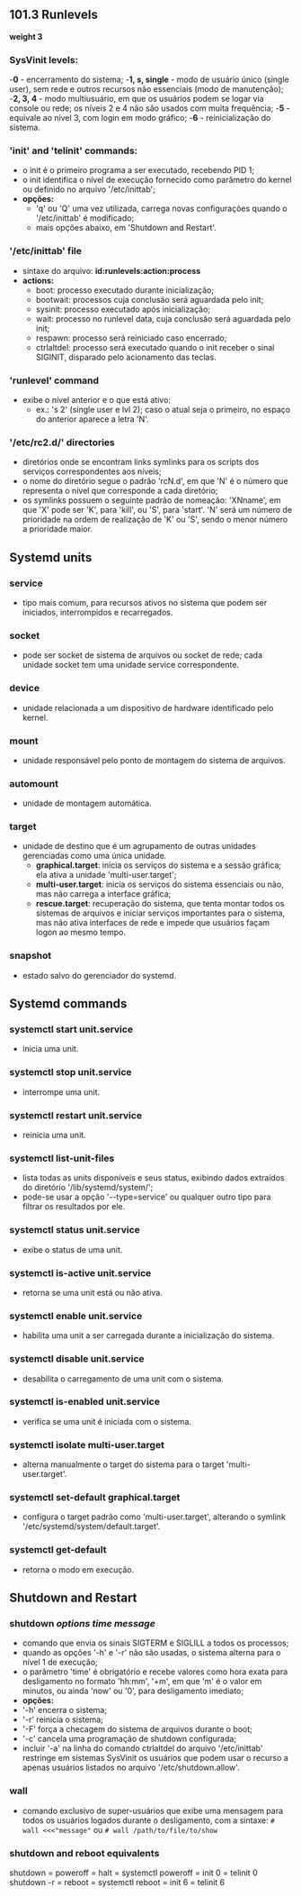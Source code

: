 ## 101.3 Runlevels
__weight 3__


### SysVinit levels:
-__0__
	- encerramento do sistema;
-__1, s, single__
	- modo de usuário único \(single user), sem rede e outros recursos não essenciais \(modo de manutenção);
-__2, 3, 4__
	- modo multiusuário, em que os usuários podem se logar via console ou rede; os níveis 2 e 4 não são usados com muita frequência;
-__5__
	- equivale ao nível 3, com login em modo gráfico;
-__6__
	- reinicialização do sistema.

### 'init' and 'telinit' commands:
- o init é o primeiro programa a ser executado, recebendo PID 1;
- o init identifica o nível de execução fornecido como parâmetro do kernel ou definido no arquivo '/etc/inittab';
- __opções:__
	- 'q' ou 'Q' uma vez utilizada, carrega novas configurações quando o '/etc/inittab' é modificado;
	- mais opções abaixo, em 'Shutdown and Restart'.

### '/etc/inittab' file
- sintaxe do arquivo: __id:runlevels:action:process__
- __actions:__
	- boot: processo executado durante inicialização;
	- bootwait: processos cuja conclusão será aguardada pelo init;
	- sysinit: processo executado após inicialização;
	- wait: processo no runlevel data, cuja conclusão será aguardada pelo init;
	- respawn: processo será reiniciado caso encerrado;
	- ctrlaltdel: processo será executado quando o init receber o sinal SIGINIT, disparado pelo acionamento das teclas.

### 'runlevel' command
- exibe o nível anterior e o que está ativo: 
	- ex.: 's 2' \(single user e lvl 2); caso o atual seja o primeiro, no espaço do anterior aparece a letra 'N'.

### '/etc/rc2.d/' directories
- diretórios onde se encontram links symlinks para os scripts dos serviços correspondentes aos níveis;
- o nome do diretório segue o padrão 'rcN.d', em que 'N' é o número que representa o nível que corresponde a cada diretório;
- os symlinks possuem o seguinte padrão de nomeação: 'XNname', em que 'X' pode ser 'K', para 'kill', ou 'S', para 'start'. 'N' será um número de prioridade na ordem de realização de 'K' ou 'S', sendo o menor número a prioridade maior.

	
## Systemd units


### service
- tipo mais comum, para recursos ativos no sistema que podem ser iniciados, interrompidos e recarregados.

### socket
- pode ser socket de sistema de arquivos ou socket de rede; cada unidade socket tem uma unidade service correspondente.

### device
- unidade relacionada a um dispositivo de hardware identificado pelo kernel.

### mount
- unidade responsável pelo ponto de montagem do sistema de arquivos.

### automount
- unidade de montagem automática.

### target
- unidade de destino que é um agrupamento de outras unidades gerenciadas como uma única unidade.
	- __graphical.target__: inicia os serviços do sistema e a sessão gráfica; ela ativa a unidade 'multi-user.target';
	- __multi-user.target__: inicia os serviços do sistema essenciais ou não, mas não carrega a interface gráfica;
	- __rescue.target__: recuperação do sistema, que tenta montar todos os sistemas de arquivos e iniciar serviços importantes para o sistema, mas não ativa interfaces de rede e impede que usuários façam logon ao mesmo tempo.

### snapshot
- estado salvo do gerenciador do systemd.


## Systemd commands


### systemctl start unit.service
- inicia uma unit.

### systemctl stop unit.service
- interrompe uma unit.

### systemctl restart unit.service
- reinicia uma unit.

### systemctl list-unit-files 
- lista todas as units disponíveis e seus status, exibindo dados extraídos do diretório '/lib/systemd/system/';
- pode-se usar a opção '--type=service' ou qualquer outro tipo para filtrar os resultados por ele.

### systemctl status unit.service
- exibe o status de uma unit.

### systemctl is-active unit.service
- retorna se uma unit está ou não ativa.

### systemctl enable unit.service
- habilita uma unit a ser carregada durante a inicialização do sistema.

### systemctl disable unit.service
- desabilita o carregamento de uma unit com o sistema.

### systemctl is-enabled unit.service
- verifica se uma unit é iniciada com o sistema.

### systemctl isolate multi-user.target
- alterna manualmente o target do sistema para o target 'multi-user.target'.

### systemctl set-default graphical.target
- configura o target padrão como 'multi-user.target', alterando o symlink '/etc/systemd/system/default.target'.

### systemctl get-default
- retorna o modo em execução.


## Shutdown and Restart


### shutdown *options time message*
- comando que envia os sinais SIGTERM e SIGLILL a todos os processos;
- quando as opções '-h' e '-r' não são usadas, o sistema alterna para o nível 1 de execução;
- o parâmetro 'time' é obrigatório e recebe valores como hora exata para desligamento no formato 'hh:mm', '+m', em que 'm' é o valor em minutos, ou ainda 'now' ou '0', para desligamento imediato;
- __opções:__
- '-h' encerra o sistema;
- '-r' reinicia o sistema;
- '-F' força a checagem do sistema de arquivos durante o boot;
- '-c' cancela uma programação de shutdown configurada;
- incluir '-a' na linha do comando ctrlaltdel do arquivo '/etc/inittab' restringe em sistemas SysVinit os usuários que podem usar o recurso a apenas usuários listados no arquivo '/etc/shutdown.allow'.

### wall
- comando exclusivo de super-usuários que exibe uma mensagem para todos os usuários logados durante o desligamento, com a sintaxe:
```# wall <<<"message"```
ou
```# wall /path/to/file/to/show```

### shutdown and reboot equivalents

shutdown = poweroff = halt = systemctl poweroff = init 0 = telinit 0
shutdown -r = reboot = systemctl reboot = init 6 = telinit 6

